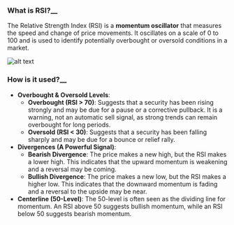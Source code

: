 ### What is RSI?</span>__
The Relative Strength Index (RSI) is a __momentum oscillator__ that measures the speed and change of price movements. It oscillates on a scale of 0 to 100 and is used to identify potentially overbought or oversold conditions in a market.

![alt text](images/RSI_example.png)

### How is it used?</span>__
- __Overbought & Oversold Levels__:
    - __Overbought (RSI > 70)__: Suggests that a security has been rising strongly and may be due for a pause or a corrective pullback. It is a warning, not an automatic sell signal, as strong trends can remain overbought for long periods.
    - __Oversold (RSI < 30)__: Suggests that a security has been falling sharply and may be due for a bounce or relief rally.
- __Divergences (A Powerful Signal)__:
    - __Bearish Divergence__: The price makes a new high, but the RSI makes a lower high. This indicates that the upward momentum is weakening and a reversal may be coming.
    - __Bullish Divergence__: The price makes a new low, but the RSI makes a higher low. This indicates that the downward momentum is fading and a reversal to the upside may be near.
- __Centerline (50-Level)__: The 50-level is often seen as the dividing line for momentum. An RSI above 50 suggests bullish momentum, while an RSI below 50 suggests bearish momentum.
